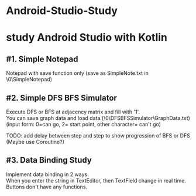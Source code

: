 # Android-Studio-Study
study Android Studio with Kotlin
=====================================================
#1. Simple Notepad 
--------------------------------------
Notepad with save function only (save as SimpleNote.txt in \0\SimpleNotepad)  

#2. Simple DFS BFS Simulator  
--------------------------------------
Execute DFS or BFS at adjacency matrix and fill with '1'.  
You can save graph data and load data.(\0\DFSBFSSimulator\GraphData.txt)  
(input form: 0=can go, 2= start point, other character= can't go)  
  
  
TODO: add delay between step and step to show progression of BFS or DFS  
(Maybe use Coroutine?)

#3. Data Binding Study
--------------------------------------
Implement data binding in 2 ways.  
When you enter the string in TextEditor, then TextField change in real time.  
Buttons don't have any functions.  
